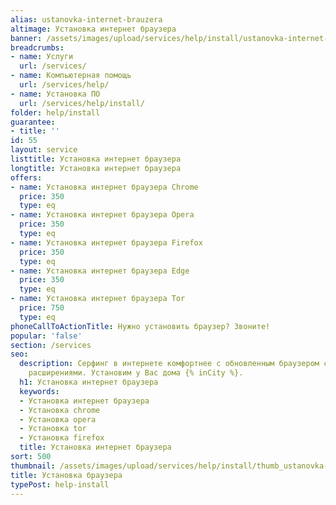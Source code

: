 ```yaml
---
alias: ustanovka-internet-brauzera
altimage: Установка интернет браузера
banner: /assets/images/upload/services/help/install/ustanovka-internet-brauzera.jpg
breadcrumbs:
- name: Услуги
  url: /services/
- name: Компьютерная помощь
  url: /services/help/
- name: Установка ПО
  url: /services/help/install/
folder: help/install
guarantee:
- title: ''
id: 55
layout: service
listtitle: Установка интернет браузера
longtitle: Установка интернет браузера
offers:
- name: Установка интернет браузера Chrome
  price: 350
  type: eq
- name: Установка интернет браузера Opera
  price: 350
  type: eq
- name: Установка интернет браузера Firefox
  price: 350
  type: eq
- name: Установка интернет браузера Edge
  price: 350
  type: eq
- name: Установка интернет браузера Tor
  price: 750
  type: eq
phoneCallToActionTitle: Нужно установить браузер? Звоните!
popular: 'false'
section: /services
seo:
  description: Серфинг в интернете комфортнее с обновленным браузером с необходимыми
    расширениями. Установим у Вас дома {% inCity %}.
  h1: Установка интернет браузера
  keywords:
  - Установка интернет браузера
  - Установка chrome
  - Установка opera
  - Установка tor
  - Установка firefox
  title: Установка интернет браузера
sort: 500
thumbnail: /assets/images/upload/services/help/install/thumb_ustanovka-internet-brauzera.jpg
title: Установка браузера
typePost: help-install
---
```

